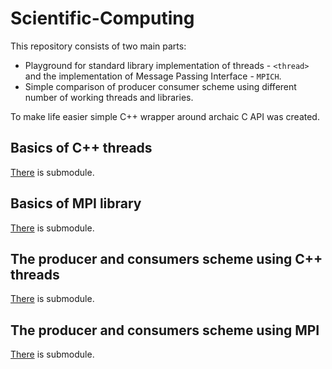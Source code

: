 # Scientific-Computing

This repository consists of two main parts:
* Playground for standard library implementation of threads - ```<thread>```
and the implementation of Message Passing Interface - ```MPICH```.
* Simple comparison of producer consumer scheme using different number of
working threads and libraries.

To make life easier simple C++ wrapper around archaic C API was created.

## Basics of C++ threads

[There](BasicCppThreads/Report.md) is submodule.

## Basics of MPI library

[There](BasicMpi/Report.md) is submodule.

## The producer and consumers scheme using C++ threads

[There](ProducerConsumer/Threads/Report.md) is submodule.

## The producer and consumers scheme using MPI

[There](ProducerConsumer/Mpi/Report.md) is submodule.